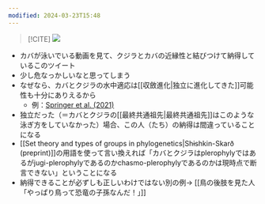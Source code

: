 ```yaml
---
modified: 2024-03-23T15:48
---
```


> [!CITE]
> ![](https://twitter.com/pijyon/status/1770821689821049258)


- カバが泳いでいる動画を見て、クジラとカバの近縁性と結びつけて納得しているこのツイート
- 少し危なっかしいなと思ってしまう
- なぜなら、カバとクジラの水中適応は[[収斂進化|独立に進化してきた]]可能性も十分にありえるから
  - 例：[Springer et al. (2021)](https://doi.org/10.1016/j.cub.2021.02.057)
- 独立だった（＝カバとクジラの[[最終共通祖先|最終共通祖先]]はこのような泳ぎ方をしていなかった）場合、この人（たち）の納得は間違っていることになる
- [[Set theory and types of groups in phylogenetics|Shɨshkin-Skarð (preprint)]]の用語を使って言い換えれば「カバとクジラはplerophylyではあるがjugi-plerophylyであるのかchasmo-plerophylyであるのかは現時点で断言できない」ということになる
- 納得できることが必ずしも正しいわけではない別の例→ [[鳥の後肢を見た人「やっぱり鳥って恐竜の子孫なんだ！」]]

